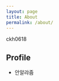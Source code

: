 ```yaml
---
layout: page
title: About
permalink: /about/
---
```


<div class="profile">
    <div class="name">ckh0618</div>
</div>

## Profile
- 안알랴줌